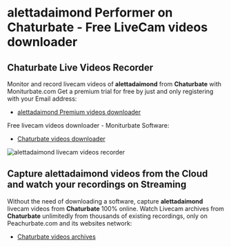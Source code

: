 # alettadaimond Performer on Chaturbate - Free LiveCam videos downloader

## Chaturbate Live Videos Recorder

Monitor and record livecam videos of **alettadaimond** from **Chaturbate** with Moniturbate.com
Get a premium trial for free by just and only registering with your Email address:
* [alettadaimond Premium videos downloader](https://moniturbate.com/request-demo-licence-key.html)

Free livecam videos downloader - Moniturbate Software:
* [Chaturbate videos downloader](https://moniturbate.com/moniturbate-download-software.html)

![alettadaimond livecam videos recorder](https://peachurnet.com/templates/moniturbate-software.png)


## Capture alettadaimond videos from the Cloud and watch your recordings on Streaming

Without the need of downloading a software, capture **alettadaimond** livecam videos from **Chaturbate** 100% online.
Watch Livecam archives from **Chaturbate** unlimitedly from thousands of existing recordings, only on Peachurbate.com and its websites network:
* [Chaturbate videos archives](https://peachurnet.com/)